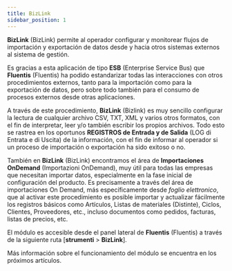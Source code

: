 ```yaml
---
title: BizLink
sidebar_position: 1
---
```


**BizLink** (BizLink) permite al operador configurar y monitorear flujos de importación y exportación de datos desde y hacia otros sistemas externos al sistema de gestión.

Es gracias a esta aplicación de tipo **ESB** (Enterprise Service Bus) que **Fluentis** (Fluentis) ha podido estandarizar todas las interacciones con otros procedimientos externos, tanto para la importación como para la exportación de datos, pero sobre todo también para el consumo de procesos externos desde otras aplicaciones.

A través de este procedimiento, **BizLink** (Bizlink) es muy sencillo configurar la lectura de cualquier archivo CSV, TXT, XML y varios otros formatos, con el fin de interpretar, leer y/o también escribir los propios archivos. Todo esto se rastrea en los oportunos **REGISTROS de Entrada y de Salida** (LOG di Entrata e di Uscita) de la información, con el fin de informar al operador si un proceso de importación o exportación ha sido exitoso o no.

También en **BizLink** (BizLink) encontramos el área de **Importaciones OnDemand** (Importazioni OnDemand), muy útil para todas las empresas que necesitan importar datos, especialmente en la fase inicial de configuración del producto. Es precisamente a través del área de importaciones On Demand, más específicamente desde *foglio elettronico*, que al activar este procedimiento es posible importar y actualizar fácilmente los registros básicos como Artículos, Listas de materiales (Distinte), Ciclos, Clientes, Proveedores, etc., incluso documentos como pedidos, facturas, listas de precios, etc.

El módulo es accesible desde el panel lateral de **Fluentis** (Fluentis) a través de la siguiente ruta [**strumenti** > **BizLink**].

Más información sobre el funcionamiento del módulo se encuentra en los próximos artículos.